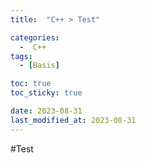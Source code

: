 ```yaml
---
title:  "C++ > Test" 

categories:
  -  C++
tags:
  - [Basis]

toc: true
toc_sticky: true

date: 2023-08-31
last_modified_at: 2023-08-31
---
```

#Test
